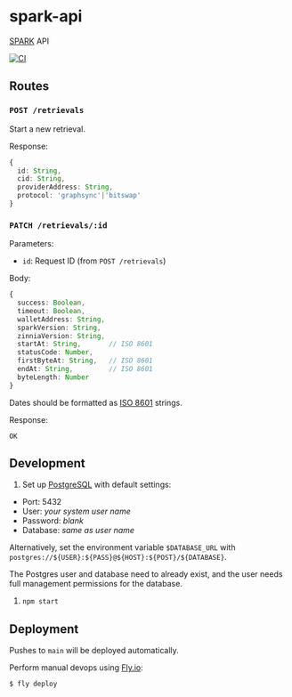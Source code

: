 # spark-api
[SPARK](https://github.com/filecoin-station/spark) API

[![CI](https://github.com/filecoin-station/spark-api/actions/workflows/ci.yml/badge.svg)](https://github.com/filecoin-station/spark-api/actions/workflows/ci.yml)

## Routes

### `POST /retrievals`

Start a new retrieval.

Response:

```typescript
{
  id: String,
  cid: String,
  providerAddress: String,
  protocol: 'graphsync'|'bitswap'
}
```

### `PATCH /retrievals/:id`

Parameters:
- `id`: Request ID (from `POST /retrievals`)

Body:

```typescript
{
  success: Boolean,
  timeout: Boolean,
  walletAddress: String,
  sparkVersion: String,
  zinniaVersion: String,
  startAt: String,       // ISO 8601
  statusCode: Number,
  firstByteAt: String,   // ISO 8601
  endAt: String,         // ISO 8601
  byteLength: Number
}
```

Dates should be formatted as [ISO 8601](https://tc39.es/ecma262/#sec-date-time-string-format)
strings.

Response:

```
OK
```

## Development

1. Set up [PostgreSQL](https://www.postgresql.org/) with default settings:
  - Port: 5432
  - User: _your system user name_
  - Password: _blank_
  - Database: _same as user name_
  
   Alternatively, set the environment variable `$DATABASE_URL` with
   `postgres://${USER}:${PASS}@${HOST}:${POST}/${DATABASE}`. 
   
   The Postgres user and database need to already exist, and the user 
   needs full management permissions for the database.
1. `npm start`

## Deployment

Pushes to `main` will be deployed automatically.

Perform manual devops using [Fly.io](https://fly.io):

```bash
$ fly deploy
```
